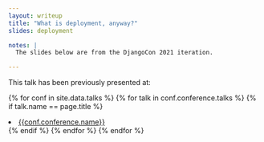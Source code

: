 ```yaml
---
layout: writeup
title: "What is deployment, anyway?"
slides: deployment

notes: | 
  The slides below are from the DjangoCon 2021 iteration.

---
```


<p>
  This talk has been previously presented at:
  
  {% for conf in site.data.talks %}
  {% for talk in conf.conference.talks %}
  {% if talk.name == page.title %}
  <li><a href="{{talk.link}}">{{conf.conference.name}}</a></li>
  {% endif %}
  {% endfor %}
  {% endfor %}